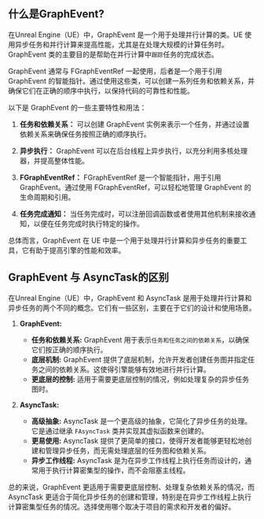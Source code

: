 
## 什么是GraphEvent?
在Unreal Engine（UE）中，GraphEvent 是一个用于处理并行计算的类。UE 使用异步任务和并行计算来提高性能，尤其是在处理大规模的计算任务时。GraphEvent 类的主要目的是帮助在并行计算中`跟踪`任务的完成状态。

GraphEvent 通常与 FGraphEventRef 一起使用，后者是一个用于引用 GraphEvent 的智能指针。通过使用这些类，可以创建一系列任务和依赖关系，并确保它们在正确的顺序中执行，以保持代码的可靠性和性能。

以下是 GraphEvent 的一些主要特性和用法：

1. **任务和依赖关系：** 可以创建 GraphEvent 实例来表示一个任务，并通过设置依赖关系来确保任务按照正确的顺序执行。

2. **异步执行：** GraphEvent 可以在后台线程上异步执行，以充分利用多核处理器，并提高整体性能。

3. **FGraphEventRef：** FGraphEventRef 是一个智能指针，用于引用 GraphEvent。通过使用 FGraphEventRef，可以轻松地管理 GraphEvent 的生命周期和引用。

4. **任务完成通知：** 当任务完成时，可以注册回调函数或者使用其他机制来接收通知，以便在任务完成时执行特定的操作。

总体而言，GraphEvent 在 UE 中是一个用于处理并行计算和异步任务的重要工具，它有助于提高引擎的性能和效率。

## GraphEvent 与 AsyncTask的区别

在Unreal Engine（UE）中，GraphEvent 和 AsyncTask 是用于处理并行计算和异步任务的两个不同的概念。它们有一些区别，主要在于它们的设计和使用场景。

1. **GraphEvent:**
   - **任务和依赖关系:** GraphEvent 用于表示`任务和任务之间的依赖关系`，以确保它们按正确的顺序执行。
   - **底层机制:** GraphEvent 提供了底层机制，允许开发者创建任务图并指定任务之间的依赖关系。这使得引擎能够有效地进行并行计算。
   - **更底层的控制:** 适用于需要更底层控制的情况，例如处理复杂的异步任务图时。

2. **AsyncTask:**
   - **高级抽象:** AsyncTask 是一个更高级的抽象，它简化了异步任务的处理。它是通过继承 `FAsyncTask` 类并实现其虚拟函数来创建的。
   - **更易使用:** AsyncTask 提供了更简单的接口，使得开发者能够更轻松地创建和管理异步任务，而无需处理底层的任务图和依赖关系。
   - **异步工作线程:** AsyncTask 是为在异步工作线程上执行任务而设计的，通常用于执行计算密集型的操作，而不会阻塞主线程。

总的来说，GraphEvent 更适用于需要更底层控制、处理复杂依赖关系的情况，而 AsyncTask 更适合于简化异步任务的创建和管理，特别是在异步工作线程上执行计算密集型任务的情况。选择使用哪个取决于项目的需求和开发者的偏好。